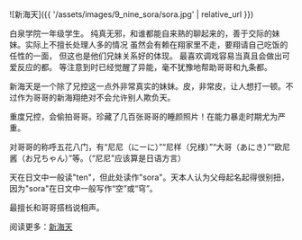 <div class="img-limit" markdown="1">
![新海天]({{ '/assets/images/9_nine_sora/sora.jpg' | relative_url }})
</div>


白泉学院一年级学生。
纯真无邪，和谁都能自来熟的聊起来的，善于交际的妹妹。实际上不擅长处理人多的情况
虽然会有赖在翔家里不走，要翔请自己吃饭的任性的一面，
但这也是他们兄妹关系好的体现。
最喜欢调戏容易当真且会做出可爱反应的都。
等注意到时已经觉醒了异能，毫不犹豫地帮助哥哥和九条都。

新海天是一个除了兄控这一点外非常真实的妹妹。皮，非常皮，让人想打一顿。不过作为哥哥的新海翔绝对不会允许别人欺负天。

重度兄控，会偷拍哥哥。珍藏了几百张哥哥的睡颜照片！在能力暴走时期尤为严重。

对哥哥的称呼五花八门，有“尼尼（にーに）”“尼样（兄様）”“大哥（あにき）”“欧尼酱（お兄ちゃん）”等。（“尼尼”应该算是日语方言）

天在日文中一般读"ten"，但此处读作"sora"。天本人认为父母起名起得很别扭，因为"sora"在日文中一般写作“空”或“穹”。

最擅长和哥哥搭档说相声。

阅读更多：[新海天](https://mzh.moegirl.org.cn/%E6%96%B0%E6%B5%B7%E5%A4%A9)